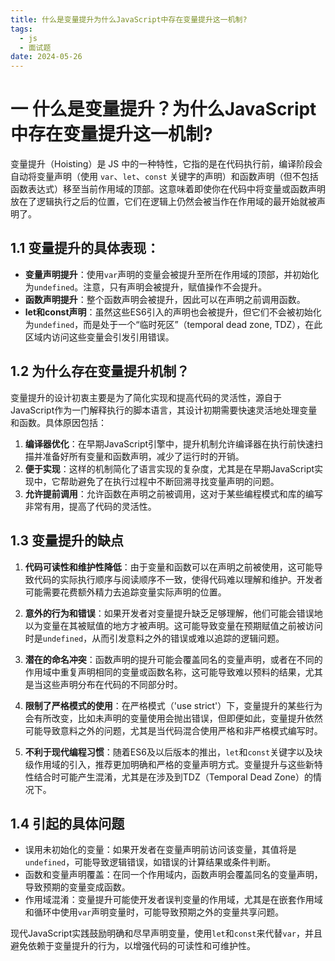 ```yaml
---
title: 什么是变量提升为什么JavaScript中存在变量提升这一机制?
tags:
  - js
  - 面试题
date: 2024-05-26
---
```

# 一 什么是变量提升？为什么JavaScript中存在变量提升这一机制?

变量提升（Hoisting）是 JS 中的一种特性，它指的是在代码执行前，编译阶段会自动将变量声明（使用 `var`、`let`、`const` 关键字的声明）和函数声明（但不包括函数表达式）移至当前作用域的顶部。这意味着即使你在代码中将变量或函数声明放在了逻辑执行之后的位置，它们在逻辑上仍然会被当作在作用域的最开始就被声明了。

## 1.1 变量提升的具体表现：

- **变量声明提升**：使用`var`声明的变量会被提升至所在作用域的顶部，并初始化为`undefined`。注意，只有声明会被提升，赋值操作不会提升。
- **函数声明提升**：整个函数声明会被提升，因此可以在声明之前调用函数。
- **let和const声明**：虽然这些ES6引入的声明也会被提升，但它们不会被初始化为`undefined`，而是处于一个“临时死区”（temporal dead zone, TDZ），在此区域内访问这些变量会引发引用错误。

## 1.2 为什么存在变量提升机制？

变量提升的设计初衷主要是为了简化实现和提高代码的灵活性，源自于JavaScript作为一门解释执行的脚本语言，其设计初期需要快速灵活地处理变量和函数。具体原因包括：

1. **编译器优化**：在早期JavaScript引擎中，提升机制允许编译器在执行前快速扫描并准备好所有变量和函数声明，减少了运行时的开销。
2. **便于实现**：这样的机制简化了语言实现的复杂度，尤其是在早期JavaScript实现中，它帮助避免了在执行过程中不断回溯寻找变量声明的问题。
3. **允许提前调用**：允许函数在声明之前被调用，这对于某些编程模式和库的编写非常有用，提高了代码的灵活性。

## 1.3 变量提升的缺点

1. **代码可读性和维护性降低**：由于变量和函数可以在声明之前被使用，这可能导致代码的实际执行顺序与阅读顺序不一致，使得代码难以理解和维护。开发者可能需要花费额外精力去追踪变量实际声明的位置。
    
2. **意外的行为和错误**：如果开发者对变量提升缺乏足够理解，他们可能会错误地以为变量在其被赋值的地方才被声明。这可能导致变量在预期赋值之前被访问时是`undefined`，从而引发意料之外的错误或难以追踪的逻辑问题。
    
3. **潜在的命名冲突**：函数声明的提升可能会覆盖同名的变量声明，或者在不同的作用域中重复声明相同的变量或函数名称，这可能导致难以预料的结果，尤其是当这些声明分布在代码的不同部分时。
    
4. **限制了严格模式的使用**：在严格模式（'use strict'）下，变量提升的某些行为会有所改变，比如未声明的变量使用会抛出错误，但即便如此，变量提升依然可能导致意料之外的问题，尤其是当代码混合使用严格和非严格模式编写时。
    
5. **不利于现代编程习惯**：随着ES6及以后版本的推出，`let`和`const`关键字以及块级作用域的引入，推荐更加明确和严格的变量声明方式。变量提升与这些新特性结合时可能产生混淆，尤其是在涉及到TDZ（Temporal Dead Zone）的情况下。

## 1.4 引起的具体问题

- 误用未初始化的变量：如果开发者在变量声明前访问该变量，其值将是`undefined`，可能导致逻辑错误，如错误的计算结果或条件判断。
- 函数和变量声明覆盖：在同一个作用域内，函数声明会覆盖同名的变量声明，导致预期的变量变成函数。
- 作用域混淆：变量提升可能使开发者误判变量的作用域，尤其是在嵌套作用域和循环中使用`var`声明变量时，可能导致预期之外的变量共享问题。

现代JavaScript实践鼓励明确和尽早声明变量，使用`let`和`const`来代替`var`，并且避免依赖于变量提升的行为，以增强代码的可读性和可维护性。
